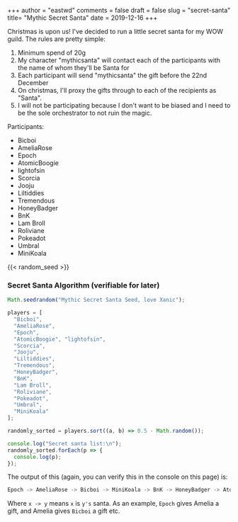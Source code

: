 +++
author = "eastwd"
comments = false
draft = false
slug = "secret-santa"
title= "Mythic Secret Santa"
date = 2019-12-16
+++

Christmas is upon us! I've decided to run a little secret santa for my WOW guild. The rules are pretty simple:

1. Minimum spend of 20g
2. My character "mythicsanta" will contact each of the participants with the name of whom they'll be Santa for
3. Each participant will send "mythicsanta" the gift before the 22nd December
4. On christmas, I'll proxy the gifts through to each of the recipients as "Santa".
5. I will not be participating because I don't want to be biased and I need to be the sole orchestrator to not ruin the magic.

Participants:

- Bicboi
- AmeliaRose
- Epoch
- AtomicBoogie
- lightofsin
- Scorcia
- Jooju
- Liltiddies
- Tremendous
- HoneyBadger
- BnK
- Lam Broll
- Roliviane
- Pokeadot
- Umbral
- MiniKoala

{{< random_seed >}}

### Secret Santa Algorithm (verifiable for later)

```javascript
Math.seedrandom("Mythic Secret Santa Seed, love Xanic");

players = [
  "Bicboi",
  "AmeliaRose",
  "Epoch",
  "AtomicBoogie", "lightofsin",
  "Scorcia",
  "Jooju",
  "Liltiddies",
  "Tremendous",
  "HoneyBadger",
  "BnK",
  "Lam Broll",
  "Roliviane",
  "Pokeadot",
  "Umbral",
  "MiniKoala"
];

randomly_sorted = players.sort((a, b) => 0.5 - Math.random());

console.log("Secret santa list:\n");
randomly_sorted.forEach(p => {
  console.log(p);
});
```

The output of this (again, you can verify this in the console on this page) is:

```javascript
Epoch -> AmeliaRose -> Bicboi -> MiniKoala -> BnK -> HoneyBadger -> AtomicBoogie -> Pokeadot -> Liltiddies -> lightofsin -> Umbral -> Tremendous -> Scorcia -> Jooju -> Lam Broll -> Roliviane -> Epoch
```

Where `x -> y` means `x` is `y's` santa. As an example, `Epoch` gives Amelia a gift, and Amelia gives `Bicboi` a gift etc.

